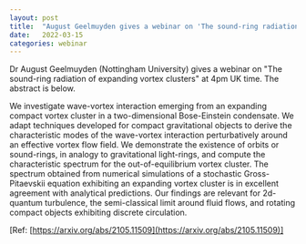 ```yaml
---
layout: post
title:  "August Geelmuyden gives a webinar on 'The sound-ring radiation of expanding vortex clusters' (4pm UK time)"
date:   2022-03-15
categories: webinar
---
```

Dr August Geelmuyden (Nottingham University) gives a webinar on "The sound-ring radiation of expanding vortex clusters" at 4pm UK time.
The abstract is below.


We investigate wave-vortex interaction emerging from an expanding compact vortex cluster in a two-dimensional Bose-Einstein condensate. We adapt techniques developed for compact gravitational objects to derive the characteristic modes of the wave-vortex interaction perturbatively around an effective vortex flow field. We demonstrate the existence of orbits or sound-rings, in analogy to gravitational light-rings, and compute the characteristic spectrum for the out-of-equilibrium vortex cluster. The spectrum obtained from numerical simulations of a stochastic Gross-Pitaevskii equation exhibiting an expanding vortex cluster is in excellent agreement with analytical predictions. Our findings are relevant for 2d-quantum turbulence, the semi-classical limit around fluid flows, and rotating compact objects exhibiting discrete circulation.

[Ref: [https://arxiv.org/abs/2105.11509](https://arxiv.org/abs/2105.11509)]

